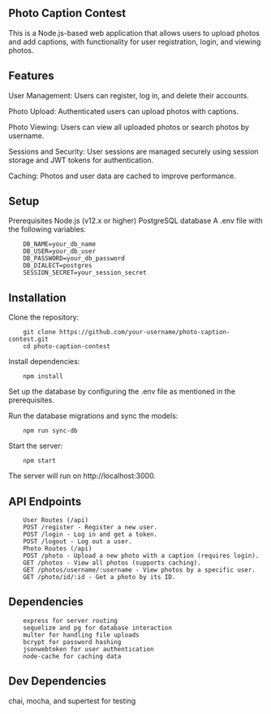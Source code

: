 Photo Caption Contest
-----------------------
This is a Node.js-based web application that allows users to upload photos and add captions, with functionality for user registration, login, and viewing photos.

Features
-----------------------
User Management: Users can register, log in, and delete their accounts.

Photo Upload: Authenticated users can upload photos with captions.

Photo Viewing: Users can view all uploaded photos or search photos by username.

Sessions and Security: User sessions are managed securely using session storage and JWT tokens for authentication.

Caching: Photos and user data are cached to improve performance.

Setup
-----------------------
Prerequisites
Node.js (v12.x or higher)
PostgreSQL database
A .env file with the following variables:

        DB_NAME=your_db_name
        DB_USER=your_db_user
        DB_PASSWORD=your_db_password
        DB_DIALECT=postgres
        SESSION_SECRET=your_session_secret

Installation
----------------------
Clone the repository:

        git clone https://github.com/your-username/photo-caption-contest.git
        cd photo-caption-contest

Install dependencies:

        npm install

Set up the database by configuring the .env file as mentioned in the prerequisites.

Run the database migrations and sync the models:

        npm run sync-db

Start the server:

        npm start

The server will run on http://localhost:3000.

API Endpoints
----------------------
        User Routes (/api)
        POST /register - Register a new user.
        POST /login - Log in and get a token.
        POST /logout - Log out a user.
        Photo Routes (/api)
        POST /photo - Upload a new photo with a caption (requires login).
        GET /photos - View all photos (supports caching).
        GET /photos/username/:username - View photos by a specific user.
        GET /photo/id/:id - Get a photo by its ID.

Dependencies
-------------------------
        express for server routing
        sequelize and pg for database interaction
        multer for handling file uploads
        bcrypt for password hashing
        jsonwebtoken for user authentication
        node-cache for caching data

Dev Dependencies
---------------------------
chai, mocha, and supertest for testing
